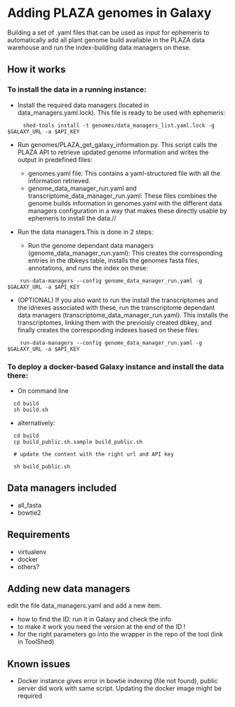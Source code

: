 # Adding PLAZA genomes in Galaxy

Building a set of .yaml files that can be used as input for ephemeris to automatically add all plant genome build available in the PLAZA data warehouse and run the index-building data managers on these.

## How it works


### To install the data in a running instance:

- Install the required data managers (located in data_managers.yaml.lock). This file is ready to be used with ephemeris:
```
     shed-tools install -t genomes/data_managers_list.yaml.lock -g $GALAXY_URL -a $API_KEY
```

- Run genomes/PLAZA_get_galaxy_information.py. This script calls the PLAZA API to retrieve updated genome information and writes the output in predefined files:
	- genomes.yaml file: This contains a yaml-structured file with all the information retrieved.
	- genome_data_manager_run.yaml and transcriptome_data_manager_run.yaml: These files combines the genome builds information in genomes.yaml with the different data managers configuration in a way that makes these directly usable by ephemeris to install the data.//

- Run the data managers.This is done in 2 steps:
  - Run the genome dependant data managers (genome_data_manager_run.yaml): This creates the corresponding entries in the dbkeys table, installs the genomes fasta files, annotations, and runs the index on these:
```
    run-data-managers --config genome_data_manager_run.yaml -g $GALAXY_URL -a $API_KEY
```
  - (OPTIONAL) If you also want to run the install the transcriptomes and the idnexes associated with these, run the transcriptome dependant data managers (transcriptome_data_manager_run.yaml). This installs the transcriptomes, linking them with the previoisly created dbkey, and finally creates the corresponding indexes based on these files:
``` 
    run-data-managers --config genome_data_manager_run.yaml -g $GALAXY_URL -a $API_KEY
```





### To deploy a docker-based Galaxy instance and install the data there:
- On command line

```
  cd build
  sh build.sh
```

- alternatively:

```
  cd build
  cp build_public.sh.sample build_public.sh

  # update the content with the right url and API key

  sh build_public.sh
```

## Data managers included

- all_fasta
- bowtie2

## Requirements

- virtualenv
- docker
- others?

## Adding new data managers

edit the file data_managers.yaml and add a new item.

- how to find the ID: run it in Galaxy and check the info
- to make it work you need the version at the end of the ID !
- for the right parameters go into the wrapper in the repo of the tool (link in ToolShed)

## Known issues

- Docker instance gives error in bowtie indexing (file not found), public server did work with same script. Updating the docker image might be required
